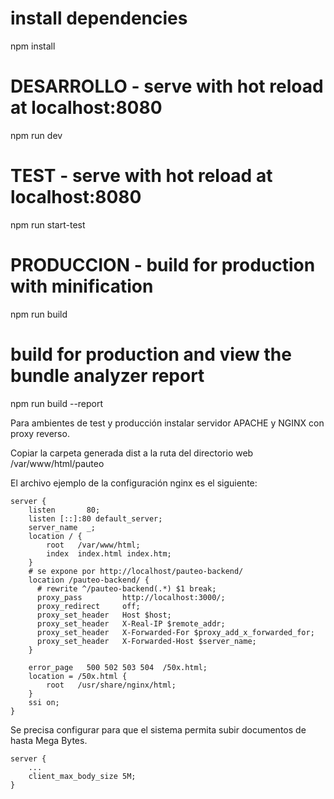 # install dependencies
npm install

# DESARROLLO - serve with hot reload at localhost:8080
npm run dev

# TEST - serve with hot reload at localhost:8080
npm run start-test

# PRODUCCION - build for production with minification
npm run build

# build for production and view the bundle analyzer report
npm run build --report


Para ambientes de test y producción instalar servidor APACHE y NGINX con proxy reverso. 

Copiar la carpeta generada dist a la ruta del directorio web /var/www/html/pauteo

El archivo ejemplo de la configuración nginx es el siguiente:

```
server {
    listen       80;
    listen [::]:80 default_server;
    server_name  _;
    location / {
        root   /var/www/html;
        index  index.html index.htm;
    }
    # se expone por http://localhost/pauteo-backend/
    location /pauteo-backend/ {
      # rewrite ^/pauteo-backend(.*) $1 break;
      proxy_pass         http://localhost:3000/;
      proxy_redirect     off;
      proxy_set_header   Host $host;
      proxy_set_header   X-Real-IP $remote_addr;
      proxy_set_header   X-Forwarded-For $proxy_add_x_forwarded_for;
      proxy_set_header   X-Forwarded-Host $server_name;
    }

    error_page   500 502 503 504  /50x.html;
    location = /50x.html {
        root   /usr/share/nginx/html;
    }
    ssi on;
}
```
Se precisa configurar para que el sistema permita subir documentos de hasta Mega Bytes.
```
server {
    ...
    client_max_body_size 5M;
}
```